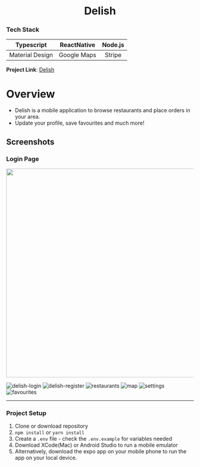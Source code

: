 <h1 align="center">
  Delish
</h1>

### Tech Stack

| Typescript | ReactNative | Node.js |
| :---: | :---: | :---: |
| Material Design | Google Maps | Stripe |


**Project Link**: [Delish](https://expo.dev/@rajivtitus/delish-mobile)

# Overview

* Delish is a mobile application to browse restaurants and place orders in your area.
* Update your profile, save favourites and much more!

## Screenshots

### Login Page
<p>
  <img src="https://user-images.githubusercontent.com/75184965/215988799-99744031-4340-4b03-94b6-e9ef25a0622b.png" width="560" />
</p>

![delish-login](https://user-images.githubusercontent.com/75184965/215988799-99744031-4340-4b03-94b6-e9ef25a0622b.png)
![delish-register](https://user-images.githubusercontent.com/75184965/215988807-4d061e35-d0cf-43f4-8a92-f2bbcf4eacf7.png)
![restaurants](https://user-images.githubusercontent.com/75184965/215988809-75ab8969-a828-4317-8deb-df61c6f4a84e.png)
![map](https://user-images.githubusercontent.com/75184965/215988811-91f273d5-1af4-437a-8bf1-947148fe9617.png)
![settings](https://user-images.githubusercontent.com/75184965/215988815-9595b7b6-8bdb-4cde-a99a-cc8d42f85bd4.png)
![favourites](https://user-images.githubusercontent.com/75184965/215988816-ab54e239-b2a6-47c3-b98e-1837e8834d7b.png)

---

### Project Setup

1. Clone or download repository
2. `npm install` or `yarn install`
3. Create a `.env` file - check the `.env.example` for variables needed
4. Download XCode(Mac) or Android Studio to run a mobile emulator
5. Alternatively, download the expo app on your mobile phone to run the app on your local device.
